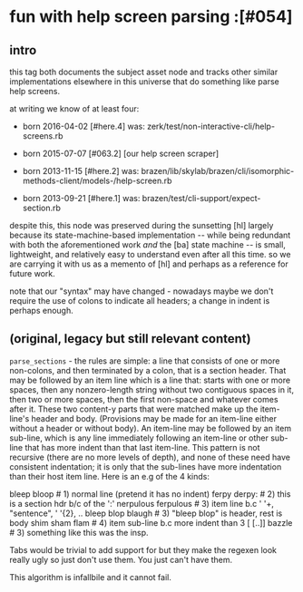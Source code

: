 # fun with help screen parsing :[#054]

## intro

this tag both documents the subject asset node and tracks other similar
implementations elsewhere in this universe that do something like parse
help screens.

at writing we know of at least four:

  - born 2016-04-02 [#here.4]  was: zerk/test/non-interactive-cli/help-screens.rb

  - born 2015-07-07 [#063.2]   [our help screen scraper]

  - born 2013-11-15 [#here.2]  was: brazen/lib/skylab/brazen/cli/isomorphic-methods-client/models-/help-screen.rb

  - born 2013-09-21 [#here.1]  was: brazen/test/cli-support/expect-section.rb


despite this, this node was preserved during the sunsetting [hl] largely
because its state-machine-based implementation -- while being redundant
with both the aforementioned work *and* the [ba] state machine --
is small, lightweight, and relatively easy to understand even after all
this time. so we are carrying it with us as a memento of [hl] and
perhaps as a reference for future work.

note that our "syntax" may have changed - nowadays maybe we don't
require the use of colons to indicate all headers; a change in indent is
perhaps enough.




## (original, legacy but still relevant content)

`parse_sections` - the rules are simple: a line that consists of one
or more non-colons, and then terminated by a colon, that is a section
header. That may be followed by an item line which is a line that:
starts with one or more spaces, then any nonzero-length string
without two contiguous spaces in it, then two or more spaces, then the
first non-space and whatever comes after it. These two content-y parts
that were matched make up the item-line's header and body.
(Provisions may be made for an item-line either without a header or
without body). An item-line may be followed by an item sub-line, which
is any line immediately following an item-line or other sub-line that
has more indent than that last item-line. This pattern is not recursive
(there are no more levels of depth), and none of these need have
consistent indentation; it is only that the sub-lines have more
indentation than their host item line. Here is an e.g of the 4 kinds:

   bleep bloop              # 1) normal line (pretend it has no indent)
   ferpy derpy:             # 2) this is a section hdr b/c of the ':'
     nerpulous  ferpulous   # 3) item line b.c ' '+, "sentence", ' '{2}, ..
     bleep blop  blaugh     # 3) "bleep blop" is header, rest is body
       shim sham flam       # 4) item sub-line b.c more indent than 3
     [<path> [..]]  bazzle  # 3) something like this was the insp.

Tabs would be trivial to add support for but they make the regexen
look really ugly so just don't use them. You just can't have them.

This algorithm is infallbile and it cannot fail.
